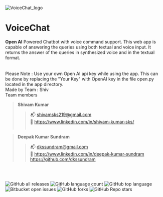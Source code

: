 ![VoiceChat_logo](https://user-images.githubusercontent.com/68140446/229504924-ef8ca747-308c-4f41-9f33-16921dcaa96c.png)
# VoiceChat
**Open AI** Powered Chatbot with voice command support.
This web app is capable of answering the queries using both textual and voice input. 
It returns the answer of the queries in synthesized voice and in the textual format.
<br>
<br>
<br>
Please Note : Use your own Open AI api key while using the app.
This can be done by replacing the "Your Key" with OpenAI key in the file open.py located in the app directory.
<br>
Made by Team : Shiv<br>
Team members
>**Shivam Kumar**<br> 
>>📬 shivamsks219@gmail.com<br>
>>🔗 https://www.linkedin.com/in/shivam-kumar-sks/<br><br>

>**Deepak Kumar Sundram**<br>
>>📬 dkssundram@gmail.com<br>
>>🔗 https://www.linkedin.com/in/deepak-kumar-sundram<br>
>>  https://github.com/dkssundram
<br>
<br>

![GitHub all releases](https://img.shields.io/github/downloads/shivamsks219/VoiceChat/total)
![GitHub language count](https://img.shields.io/github/languages/count/shivamsks219/VoiceChat)
![GitHub top language](https://img.shields.io/github/languages/top/shivamsks219/VoiceChat?color=yellow)
![Bitbucket open issues](https://img.shields.io/bitbucket/issues/shivamsks219/VoiceChat)
![GitHub forks](https://img.shields.io/github/forks/shivamsks219/VoiceChat?style=social)
![GitHub Repo stars](https://img.shields.io/github/stars/shivamsks219/VoiceChat?style=social)
